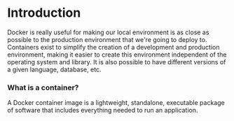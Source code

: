 
# Introduction

Docker is really useful for making our local environment is as close as possible to the production environment that we're going to deploy to. Containers exist to simplify the creation of a development and production environment, making it easier to create this environment independent of the operating system and library. It is also possible to have different versions of a given language, database, etc.

### What is a container?

A Docker container image is a lightweight, standalone, executable package of software that includes everything needed to run an application.